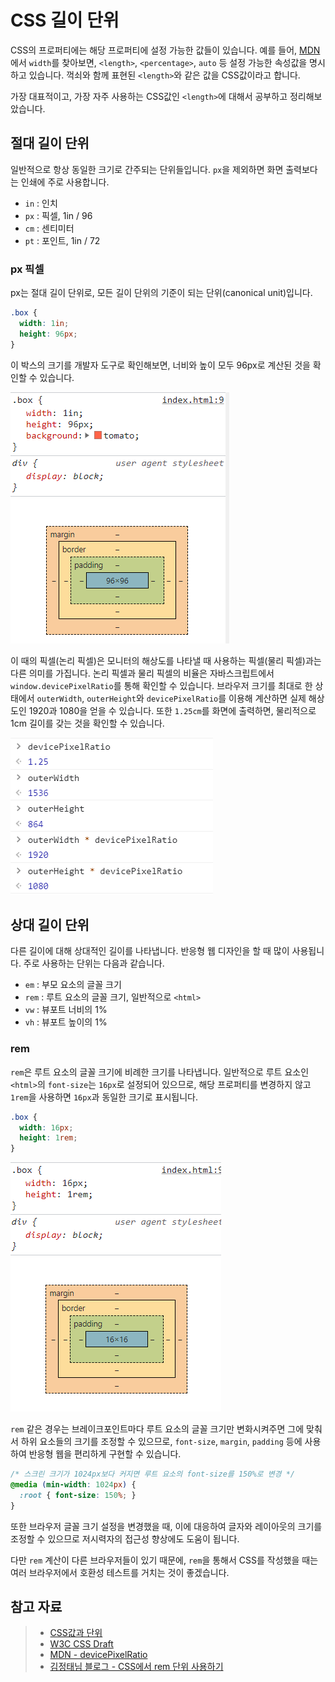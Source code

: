 # CSS 길이 단위

CSS의 프로퍼티에는 해당 프로퍼티에 설정 가능한 값들이 있습니다. 예를 들어, [MDN](https://developer.mozilla.org/ko/docs/Web/CSS/width#값)에서 `width`를 찾아보면, `<length>`, `<percentage>`, `auto` 등 설정 가능한 속성값을 명시하고 있습니다. 꺽쇠와 함께 표현된 `<length>`와 같은 값을 CSS값이라고 합니다.

가장 대표적이고, 가장 자주 사용하는 CSS값인 `<length>`에 대해서 공부하고 정리해보았습니다.

## 절대 길이 단위

일반적으로 항상 동일한 크기로 간주되는 단위들입니다. `px`을 제외하면 화면 출력보다는 인쇄에 주로 사용합니다.

- `in` : 인치
- `px` : 픽셀, 1in / 96
- `cm` : 센티미터
- `pt` : 포인트, 1in / 72

### px 픽셀

px는 절대 길이 단위로, 모든 길이 단위의 기준이 되는 단위(canonical unit)입니다. 

``` css
.box {
  width: 1in;
  height: 96px;
}
```

이 박스의 크기를 개발자 도구로 확인해보면, 너비와 높이 모두 96px로 계산된 것을 확인할 수 있습니다.

![image-20210904231220981](210904_CSS단위.assets/image-20210904231220981.png)



이 때의 픽셀(논리 픽셀)은 모니터의 해상도를 나타낼 때 사용하는 픽셀(물리 픽셀)과는 다른 의미를 가집니다. 논리 픽셀과 물리 픽셀의 비율은 자바스크립트에서 `window.devicePixelRatio`를 통해 확인할 수 있습니다. 브라우저 크기를 최대로 한 상태에서 `outerWidth`, `outerHeight`와 `devicePixelRatio`를 이용해 계산하면 실제 해상도인 1920과 1080을 얻을 수 있습니다. 또한 `1.25cm`를 화면에 출력하면, 물리적으로 1cm 길이를 갖는 것을 확인할 수 있습니다.

![image-20210904230450950](210904_CSS단위.assets/image-20210904230450950.png)



## 상대 길이 단위

다른 길이에 대해 상대적인 길이를 나타냅니다. 반응형 웹 디자인을 할 때 많이 사용됩니다.
주로 사용하는 단위는 다음과 같습니다.

- `em` : 부모 요소의 글꼴 크기
- `rem` : 루트 요소의 글꼴 크기, 일반적으로 `<html>`
- `vw` : 뷰포트 너비의 1%
- `vh` : 뷰포트 높이의 1%

### rem

`rem`은 루트 요소의 글꼴 크기에 비례한 크기를 나타냅니다. 일반적으로 루트 요소인 `<html>`의 `font-size`는 `16px`로 설정되어 있으므로, 해당 프로퍼티를 변경하지 않고 `1rem`을 사용하면 `16px`과 동일한 크기로 표시됩니다.

``` css
.box {
  width: 16px;
  height: 1rem;
}
```

![image-20210904234615254](210904_CSS단위.assets/image-20210904234615254.png)

`rem` 같은 경우는 브레이크포인트마다 루트 요소의 글꼴 크기만 변화시켜주면 그에 맞춰서 하위 요소들의 크기를 조정할 수 있으므로, `font-size`, `margin`, `padding` 등에 사용하여 반응형 웹을 편리하게 구현할 수 있습니다.

``` css
/* 스크린 크기가 1024px보다 커지면 루트 요소의 font-size를 150%로 변경 */
@media (min-width: 1024px) {
  :root { font-size: 150%; }
}
```

또한 브라우저 글꼴 크기 설정을 변경했을 때, 이에 대응하여 글자와 레이아웃의 크기를 조정할 수 있으므로 저시력자의 접근성 향상에도 도움이 됩니다.

다만 `rem` 계산이 다른 브라우저들이 있기 때문에, `rem`을 통해서 CSS를 작성했을 때는 여러 브라우저에서 호환성 테스트를 거치는 것이 좋겠습니다.



## 참고 자료

> - [CSS값과 단위](https://developer.mozilla.org/ko/docs/Learn/CSS/Building_blocks/Values_and_units)
> - [W3C CSS Draft](https://drafts.csswg.org/css-values/#absolute-lengths)
> - [MDN - devicePixelRatio](https://developer.mozilla.org/ko/docs/Web/API/Window/devicePixelRatio)
> - [김정태님 블로그 - CSS에서 rem 단위 사용하기](https://blog.jeongtae.com/rem-%EA%B3%A0%EC%B0%B0)